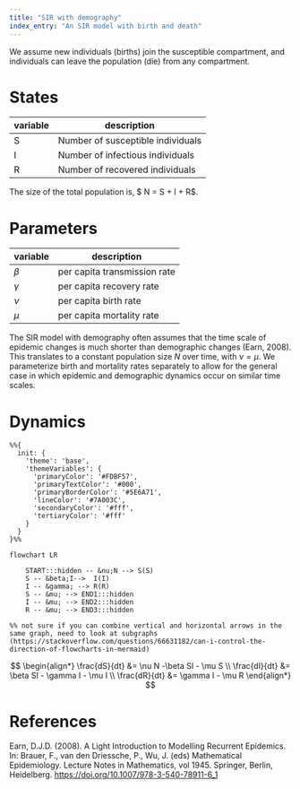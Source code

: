 ```yaml
---
title: "SIR with demography"
index_entry: "An SIR model with birth and death"
---
```


We assume new individuals (births) join the susceptible compartment, and individuals can leave the population (die) from any compartment.
# States

| variable | description |
| -- | -- |
| S | Number of susceptible individuals |
| I | Number of infectious individuals |
| R | Number of recovered individuals | 

The size of the total population is,  $ N = S + I + R$.
# Parameters

| variable | description |
| -- | -- |
| $\beta$ | per capita transmission rate |
| $\gamma$ | per capita recovery rate |
| $\nu$ | per capita birth rate |
| $\mu$ | per capita mortality rate |

The SIR model with demography often assumes that the time scale of epidemic changes is much shorter than demographic changes (Earn, 2008). This translates to a constant population size $N$ over time, with $\nu = \mu$. We parameterize birth and mortality rates separately to allow for the general case in which epidemic and demographic dynamics occur on similar time scales. 

# Dynamics 


```mermaid
%%{
  init: {
    'theme': 'base',
    'themeVariables': {
      'primaryColor': '#FDBF57',
      'primaryTextColor': '#000',
      'primaryBorderColor': '#5E6A71',
      'lineColor': '#7A003C',
      'secondaryColor': '#fff',
      'tertiaryColor': '#fff'
    }
  }
}%%

flowchart LR

    START:::hidden -- &nu;N --> S(S)
    S -- &beta;I-->  I(I)
    I -- &gamma; --> R(R)
    S -- &mu; --> END1:::hidden
    I -- &mu; --> END2:::hidden
    R -- &mu; --> END3:::hidden

%% not sure if you can combine vertical and horizontal arrows in the same graph, need to look at subgraphs (https://stackoverflow.com/questions/66631182/can-i-control-the-direction-of-flowcharts-in-mermaid)

```


$$
\begin{align*}
\frac{dS}{dt} &= \nu N -\beta SI - \mu S \\
\frac{dI}{dt} &= \beta SI - \gamma I - \mu I \\
\frac{dR}{dt} &= \gamma I - \mu R
\end{align*}
$$


# References

Earn, D.J.D. (2008). A Light Introduction to Modelling Recurrent Epidemics. In: Brauer, F., van den Driessche, P., Wu, J. (eds) Mathematical Epidemiology. Lecture Notes in Mathematics, vol 1945. Springer, Berlin, Heidelberg. https://doi.org/10.1007/978-3-540-78911-6_1